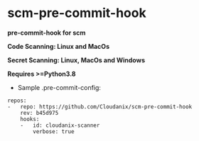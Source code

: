 # scm-pre-commit-hook
**pre-commit-hook for scm**

**Code Scanning: Linux and MacOs**

**Secret Scanning: Linux, MacOs and Windows**

**Requires >=Python3.8**

* Sample .pre-commit-config:

```
repos:
-   repo: https://github.com/Cloudanix/scm-pre-commit-hook
    rev: b45d975
    hooks:
    -   id: cloudanix-scanner
        verbose: true
```
